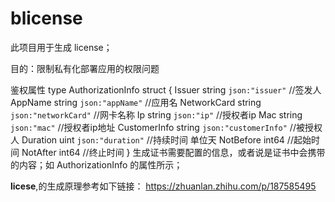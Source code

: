 # blicense

此项目用于生成 license；

目的：限制私有化部署应用的权限问题

鉴权属性
type AuthorizationInfo struct {
	Issuer       string `json:"issuer"`       //签发人
	AppName      string `json:"appName"`      //应用名
	NetworkCard  string `json:"networkCard"`  //网卡名称
	Ip           string `json:"ip"`           //授权者ip
	Mac          string `json:"mac"`          //授权者ip地址
	CustomerInfo string `json:"customerInfo"` //被授权人
	Duration     uint   `json:"duration"`     //持续时间 单位天
	NotBefore    int64  //起始时间
	NotAfter     int64  //终止时间
}
生成证书需要配置的信息，或者说是证书中会携带的内容；如 AuthorizationInfo 的属性所示；


**licese**,的生成原理参考如下链接：
https://zhuanlan.zhihu.com/p/187585495
